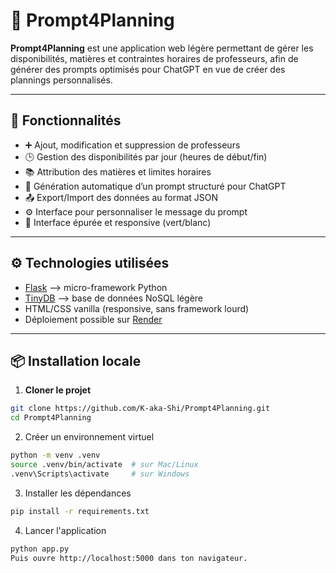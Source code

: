 # 📅 Prompt4Planning

**Prompt4Planning** est une application web légère permettant de gérer les disponibilités, matières et contraintes horaires de professeurs, afin de générer des prompts optimisés pour ChatGPT en vue de créer des plannings personnalisés.

---

## 🚀 Fonctionnalités

- ➕ Ajout, modification et suppression de professeurs
- 🕒 Gestion des disponibilités par jour (heures de début/fin)
- 📚 Attribution des matières et limites horaires
- 🧠 Génération automatique d’un prompt structuré pour ChatGPT
- 📤 Export/Import des données au format JSON
- ⚙️ Interface pour personnaliser le message du prompt
- 🎨 Interface épurée et responsive (vert/blanc)

---

## ⚙️ Technologies utilisées

- [Flask](https://flask.palletsprojects.com/) —> micro-framework Python
- [TinyDB](https://tinydb.readthedocs.io/) —> base de données NoSQL légère
- HTML/CSS vanilla (responsive, sans framework lourd)
- Déploiement possible sur [Render](https://render.com/)

---

## 📦 Installation locale

1. **Cloner le projet**

```bash
git clone https://github.com/K-aka-Shi/Prompt4Planning.git
cd Prompt4Planning
```

2. Créer un environnement virtuel

```bash
python -m venv .venv
source .venv/bin/activate  # sur Mac/Linux
.venv\Scripts\activate     # sur Windows
```

3. Installer les dépendances

```bash
pip install -r requirements.txt
```

4. Lancer l'application

```bash
python app.py
Puis ouvre http://localhost:5000 dans ton navigateur.
```